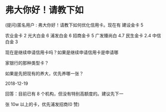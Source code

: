 # 弗大你好！请教下如

(提问)匿名用户 : 弗大你好！请教下如何优化信用卡。现在有 建设金卡 5

农业金卡 2 光大白金 6 浦发白金 6 招商金卡 5 广发臻尚白 4.7 民生金卡 2.4 中信白金 3

现在是继续申请信用卡吗？如果是继续申请信用卡是申请哪

家银行的那种类型卡？

如果是先把现有的养大，优先养哪一张？

2018-12-19

回答：目前已有 8 个机构，但没有特别高额度的。建议先下一

张 10w 以上的卡，优先浦发招商(0 赞)